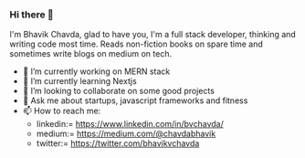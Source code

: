 ### Hi there 👋

I'm Bhavik Chavda, glad to have you, I'm a full stack developer, thinking and writing code most time. Reads non-fiction books on spare time and sometimes write blogs on medium on tech.

- 🔭 I’m currently working on MERN stack
- 🌱 I’m currently learning Nextjs
- 👯 I’m looking to collaborate on some good projects
- 💬 Ask me about startups, javascript frameworks and fitness
- 📫 How to reach me: 
  - linkedin:= https://www.linkedin.com/in/bvchavda/
  - medium:= https://medium.com/@chavdabhavik
  - twitter:= https://twitter.com/bhavikvchavda
